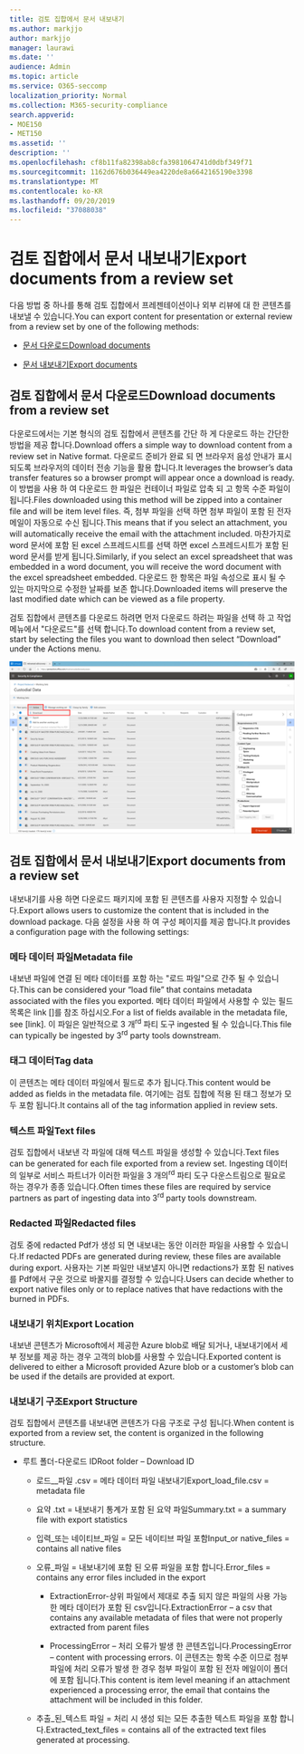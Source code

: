 ```yaml
---
title: 검토 집합에서 문서 내보내기
ms.author: markjjo
author: markjjo
manager: laurawi
ms.date: ''
audience: Admin
ms.topic: article
ms.service: O365-seccomp
localization_priority: Normal
ms.collection: M365-security-compliance
search.appverid:
- MOE150
- MET150
ms.assetid: ''
description: ''
ms.openlocfilehash: cf8b11fa82398ab8cfa3981064741d0dbf349f71
ms.sourcegitcommit: 1162d676b036449ea4220de8a6642165190e3398
ms.translationtype: MT
ms.contentlocale: ko-KR
ms.lasthandoff: 09/20/2019
ms.locfileid: "37088038"
---
```

# <a name="export-documents-from-a-review-set"></a><span data-ttu-id="b2abc-102">검토 집합에서 문서 내보내기</span><span class="sxs-lookup"><span data-stu-id="b2abc-102">Export documents from a review set</span></span>

<span data-ttu-id="b2abc-103">다음 방법 중 하나를 통해 검토 집합에서 프레젠테이션이나 외부 리뷰에 대 한 콘텐츠를 내보낼 수 있습니다.</span><span class="sxs-lookup"><span data-stu-id="b2abc-103">You can export content for presentation or external review from a review set by one of the following methods:</span></span>

- [<span data-ttu-id="b2abc-104">문서 다운로드</span><span class="sxs-lookup"><span data-stu-id="b2abc-104">Download documents</span></span>](#download-documents-from-a-review-set)
 
- [<span data-ttu-id="b2abc-105">문서 내보내기</span><span class="sxs-lookup"><span data-stu-id="b2abc-105">Export documents</span></span>](#export-documents-from-a-review-set)

## <a name="download-documents-from-a-review-set"></a><span data-ttu-id="b2abc-106">검토 집합에서 문서 다운로드</span><span class="sxs-lookup"><span data-stu-id="b2abc-106">Download documents from a review set</span></span>

<span data-ttu-id="b2abc-107">다운로드에서는 기본 형식의 검토 집합에서 콘텐츠를 간단 하 게 다운로드 하는 간단한 방법을 제공 합니다.</span><span class="sxs-lookup"><span data-stu-id="b2abc-107">Download offers a simple way to download content from a review set in Native format.</span></span> <span data-ttu-id="b2abc-108">다운로드 준비가 완료 되 면 브라우저 음성 안내가 표시 되도록 브라우저의 데이터 전송 기능을 활용 합니다.</span><span class="sxs-lookup"><span data-stu-id="b2abc-108">It leverages the browser’s data transfer features so a browser prompt will appear once a download is ready.</span></span> <span data-ttu-id="b2abc-109">이 방법을 사용 하 여 다운로드 한 파일은 컨테이너 파일로 압축 되 고 항목 수준 파일이 됩니다.</span><span class="sxs-lookup"><span data-stu-id="b2abc-109">Files downloaded using this method will be zipped into a container file and will be item level files.</span></span> <span data-ttu-id="b2abc-110">즉, 첨부 파일을 선택 하면 첨부 파일이 포함 된 전자 메일이 자동으로 수신 됩니다.</span><span class="sxs-lookup"><span data-stu-id="b2abc-110">This means that if you select an attachment, you will automatically receive the email with the attachment included.</span></span> <span data-ttu-id="b2abc-111">마찬가지로 word 문서에 포함 된 excel 스프레드시트를 선택 하면 excel 스프레드시트가 포함 된 word 문서를 받게 됩니다.</span><span class="sxs-lookup"><span data-stu-id="b2abc-111">Similarly, if you select an excel spreadsheet that was embedded in a word document, you will receive the word document with the excel spreadsheet embedded.</span></span> <span data-ttu-id="b2abc-112">다운로드 한 항목은 파일 속성으로 표시 될 수 있는 마지막으로 수정한 날짜를 보존 합니다.</span><span class="sxs-lookup"><span data-stu-id="b2abc-112">Downloaded items will preserve the last modified date which can be viewed as a file property.</span></span>

<span data-ttu-id="b2abc-113">검토 집합에서 콘텐츠를 다운로드 하려면 먼저 다운로드 하려는 파일을 선택 하 고 작업 메뉴에서 "다운로드"를 선택 합니다.</span><span class="sxs-lookup"><span data-stu-id="b2abc-113">To download content from a review set, start by selecting the files you want to download then select “Download” under the Actions menu.</span></span>

![자동으로 생성 되는 컴퓨터 설명 스크린샷](media/eDiscoDownload.png)

## <a name="export-documents-from-a-review-set"></a><span data-ttu-id="b2abc-115">검토 집합에서 문서 내보내기</span><span class="sxs-lookup"><span data-stu-id="b2abc-115">Export documents from a review set</span></span>

<span data-ttu-id="b2abc-116">내보내기를 사용 하면 다운로드 패키지에 포함 된 콘텐츠를 사용자 지정할 수 있습니다.</span><span class="sxs-lookup"><span data-stu-id="b2abc-116">Export allows users to customize the content that is included in the download package.</span></span> <span data-ttu-id="b2abc-117">다음 설정을 사용 하 여 구성 페이지를 제공 합니다.</span><span class="sxs-lookup"><span data-stu-id="b2abc-117">It provides a configuration page with the following settings:</span></span>

### <a name="metadata-file"></a><span data-ttu-id="b2abc-118">메타 데이터 파일</span><span class="sxs-lookup"><span data-stu-id="b2abc-118">Metadata file</span></span>

<span data-ttu-id="b2abc-119">내보낸 파일에 연결 된 메타 데이터를 포함 하는 "로드 파일"으로 간주 될 수 있습니다.</span><span class="sxs-lookup"><span data-stu-id="b2abc-119">This can be considered your “load file” that contains metadata associated with the files you exported.</span></span> <span data-ttu-id="b2abc-120">메타 데이터 파일에서 사용할 수 있는 필드 목록은 link \[\]를 참조 하십시오.</span><span class="sxs-lookup"><span data-stu-id="b2abc-120">For a list of fields available in the metadata file, see \[link\].</span></span> <span data-ttu-id="b2abc-121">이 파일은 일반적으로 3 개<sup>rd</sup> 파티 도구 ingested 될 수 있습니다.</span><span class="sxs-lookup"><span data-stu-id="b2abc-121">This file can typically be ingested by 3<sup>rd</sup> party tools downstream.</span></span>

### <a name="tag-data"></a><span data-ttu-id="b2abc-122">태그 데이터</span><span class="sxs-lookup"><span data-stu-id="b2abc-122">Tag data</span></span>

<span data-ttu-id="b2abc-123">이 콘텐츠는 메타 데이터 파일에서 필드로 추가 됩니다.</span><span class="sxs-lookup"><span data-stu-id="b2abc-123">This content would be added as fields in the metadata file.</span></span> <span data-ttu-id="b2abc-124">여기에는 검토 집합에 적용 된 태그 정보가 모두 포함 됩니다.</span><span class="sxs-lookup"><span data-stu-id="b2abc-124">It contains all of the tag information applied in review sets.</span></span>

### <a name="text-files"></a><span data-ttu-id="b2abc-125">텍스트 파일</span><span class="sxs-lookup"><span data-stu-id="b2abc-125">Text files</span></span>

<span data-ttu-id="b2abc-126">검토 집합에서 내보낸 각 파일에 대해 텍스트 파일을 생성할 수 있습니다.</span><span class="sxs-lookup"><span data-stu-id="b2abc-126">Text files can be generated for each file exported from a review set.</span></span> <span data-ttu-id="b2abc-127">Ingesting 데이터의 일부로 서비스 파트너가 이러한 파일을 3 개의<sup>rd</sup> 파티 도구 다운스트림으로 필요로 하는 경우가 종종 있습니다.</span><span class="sxs-lookup"><span data-stu-id="b2abc-127">Often times these files are required by service partners as part of ingesting data into 3<sup>rd</sup> party tools downstream.</span></span>

### <a name="redacted-files"></a><span data-ttu-id="b2abc-128">Redacted 파일</span><span class="sxs-lookup"><span data-stu-id="b2abc-128">Redacted files</span></span>

<span data-ttu-id="b2abc-129">검토 중에 redacted Pdf가 생성 되 면 내보내는 동안 이러한 파일을 사용할 수 있습니다.</span><span class="sxs-lookup"><span data-stu-id="b2abc-129">If redacted PDFs are generated during review, these files are available during export.</span></span> <span data-ttu-id="b2abc-130">사용자는 기본 파일만 내보낼지 아니면 redactions가 포함 된 natives를 Pdf에서 구운 것으로 바꿀지를 결정할 수 있습니다.</span><span class="sxs-lookup"><span data-stu-id="b2abc-130">Users can decide whether to export native files only or to replace natives that have redactions with the burned in PDFs.</span></span>

### <a name="export-location"></a><span data-ttu-id="b2abc-131">내보내기 위치</span><span class="sxs-lookup"><span data-stu-id="b2abc-131">Export Location</span></span>

<span data-ttu-id="b2abc-132">내보낸 콘텐츠가 Microsoft에서 제공한 Azure blob로 배달 되거나, 내보내기에서 세부 정보를 제공 하는 경우 고객의 blob를 사용할 수 있습니다.</span><span class="sxs-lookup"><span data-stu-id="b2abc-132">Exported content is delivered to either a Microsoft provided Azure blob or a customer’s blob can be used if the details are provided at export.</span></span>

### <a name="export-structure"></a><span data-ttu-id="b2abc-133">내보내기 구조</span><span class="sxs-lookup"><span data-stu-id="b2abc-133">Export Structure</span></span>

<span data-ttu-id="b2abc-134">검토 집합에서 콘텐츠를 내보내면 콘텐츠가 다음 구조로 구성 됩니다.</span><span class="sxs-lookup"><span data-stu-id="b2abc-134">When content is exported from a review set, the content is organized in the following structure.</span></span>

  - <span data-ttu-id="b2abc-135">루트 폴더-다운로드 ID</span><span class="sxs-lookup"><span data-stu-id="b2abc-135">Root folder – Download ID</span></span>
    
      - <span data-ttu-id="b2abc-136">로드\_\_파일 .csv = 메타 데이터 파일 내보내기</span><span class="sxs-lookup"><span data-stu-id="b2abc-136">Export\_load\_file.csv = metadata file</span></span>
    
      - <span data-ttu-id="b2abc-137">요약 .txt = 내보내기 통계가 포함 된 요약 파일</span><span class="sxs-lookup"><span data-stu-id="b2abc-137">Summary.txt = a summary file with export statistics</span></span>
    
      - <span data-ttu-id="b2abc-138">입력\_또는 네이티브\_파일 = 모든 네이티브 파일 포함</span><span class="sxs-lookup"><span data-stu-id="b2abc-138">Input\_or native\_files = contains all native files</span></span>
    
      - <span data-ttu-id="b2abc-139">오류\_파일 = 내보내기에 포함 된 오류 파일을 포함 합니다.</span><span class="sxs-lookup"><span data-stu-id="b2abc-139">Error\_files = contains any error files included in the export</span></span>
        
          - <span data-ttu-id="b2abc-140">ExtractionError-상위 파일에서 제대로 추출 되지 않은 파일의 사용 가능한 메타 데이터가 포함 된 csv입니다.</span><span class="sxs-lookup"><span data-stu-id="b2abc-140">ExtractionError – a csv that contains any available metadata of files that were not properly extracted from parent files</span></span>
        
          - <span data-ttu-id="b2abc-141">ProcessingError – 처리 오류가 발생 한 콘텐츠입니다.</span><span class="sxs-lookup"><span data-stu-id="b2abc-141">ProcessingError – content with processing errors.</span></span> <span data-ttu-id="b2abc-142">이 콘텐츠는 항목 수준 이므로 첨부 파일에 처리 오류가 발생 한 경우 첨부 파일이 포함 된 전자 메일이이 폴더에 포함 됩니다.</span><span class="sxs-lookup"><span data-stu-id="b2abc-142">This content is item level meaning if an attachment experienced a processing error, the email that contains the attachment will be included in this folder.</span></span>
    
      - <span data-ttu-id="b2abc-143">추출\_된\_텍스트 파일 = 처리 시 생성 되는 모든 추출한 텍스트 파일을 포함 합니다.</span><span class="sxs-lookup"><span data-stu-id="b2abc-143">Extracted\_text\_files = contains all of the extracted text files generated at processing.</span></span>